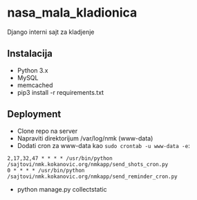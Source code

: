 nasa_mala_kladionica
====================

Django interni sajt za kladjenje

## Instalacija

* Python 3.x
* MySQL
* memcached
* pip3 install -r requirements.txt

## Deployment

* Clone repo na server
* Napraviti direktorijum /var/log/nmk (www-data)
* Dodati cron za www-data kao `sudo crontab -u www-data -e`:
```
2,17,32,47 * * * * /usr/bin/python /sajtovi/nmk.kokanovic.org/nmkapp/send_shots_cron.py
0 * * * * /usr/bin/python /sajtovi/nmk.kokanovic.org/nmkapp/send_reminder_cron.py
```
* python manage.py collectstatic
